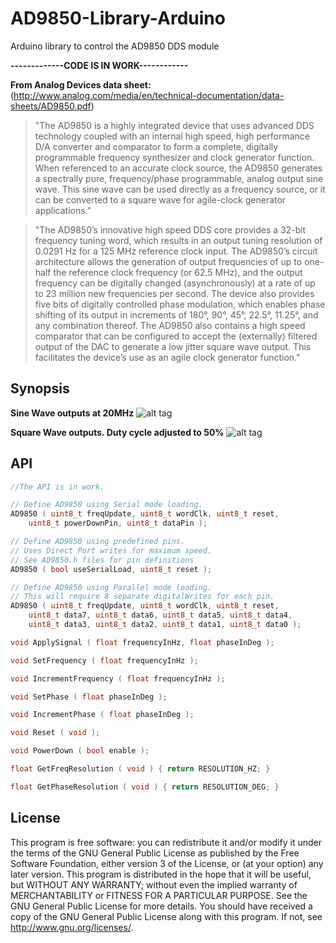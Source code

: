 # AD9850-Library-Arduino
Arduino library to control the AD9850 DDS module

**-------------CODE IS IN WORK------------**

**From Analog Devices data sheet:** (http://www.analog.com/media/en/technical-documentation/data-sheets/AD9850.pdf)
>"The AD9850 is a highly integrated device that uses advanced DDS technology coupled with an internal high speed, high performance D/A converter and comparator to form a complete, digitally programmable frequency synthesizer and clock generator function. When referenced to an accurate clock source, the AD9850 generates a spectrally pure, frequency/phase programmable, analog output sine wave. This sine wave can be used directly as a frequency source, or it can be converted to a square wave for agile-clock generator applications."

>"The AD9850’s innovative high speed DDS core provides a 32-bit frequency tuning word, which results in an output tuning resolution of 0.0291 Hz for a 125 MHz reference clock input. The AD9850’s circuit architecture allows the generation of output frequencies of up to one-half the reference clock frequency (or 62.5 MHz), and the output frequency can be digitally changed (asynchronously) at a rate of up to 23 million new frequencies per second. The device also provides five bits of digitally controlled phase modulation, which enables phase shifting of its output in increments of 180°, 90°, 45°, 22.5°, 11.25°, and any combination thereof. The AD9850 also contains a high speed comparator that can be configured to accept the (externally) filtered output of the DAC to generate a low jitter square wave output. This facilitates the device’s use as an agile clock generator function."

## Synopsis

**Sine Wave outputs at 20MHz**
![alt tag](https://cloud.githubusercontent.com/assets/3778024/20653563/021f9856-b4d5-11e6-96f8-370a5f83d253.png)

**Square Wave outputs. Duty cycle adjusted to 50%**
![alt tag](https://cloud.githubusercontent.com/assets/3778024/20653618/e1a235d8-b4d5-11e6-8dc4-dfd327e4fcbd.png)

## API
```C++
//The API is in work.

// Define AD9850 using Serial mode loading.
AD9850 ( uint8_t freqUpdate, uint8_t wordClk, uint8_t reset,
	uint8_t powerDownPin, uint8_t dataPin );

// Define AD9850 using predefined pins.
// Uses Direct Port writes for maximum speed.
// See AD9850.h files for pin definitions
AD9850 ( bool useSerialLoad, uint8_t reset );

// Define AD9850 using Parallel mode loading.
// This will require 8 separate digitalWrites for each pin.
AD9850 ( uint8_t freqUpdate, uint8_t wordClk, uint8_t reset,
	uint8_t data7, uint8_t data6, uint8_t data5, uint8_t data4,
	uint8_t data3, uint8_t data2, uint8_t data1, uint8_t data0 );

void ApplySignal ( float frequencyInHz, float phaseInDeg );

void SetFrequency ( float frequencyInHz );

void IncrementFrequency ( float frequencyInHz );

void SetPhase ( float phaseInDeg );

void IncrementPhase ( float phaseInDeg );

void Reset ( void );

void PowerDown ( bool enable );

float GetFreqResolution ( void ) { return RESOLUTION_HZ; }

float GetPhaseResolution ( void ) { return RESOLUTION_DEG; }
```
## License

This program is free software: you can redistribute it and/or modify it under the terms of the GNU General Public License as published by the Free Software Foundation, either version 3 of the License, or (at your option) any later version. This program is distributed in the hope that it will be useful, but WITHOUT ANY WARRANTY; without even the implied warranty of MERCHANTABILITY or FITNESS FOR A PARTICULAR PURPOSE. See the GNU General Public License for more details. You should have received a copy of the GNU General Public License along with this program. If not, see http://www.gnu.org/licenses/.
